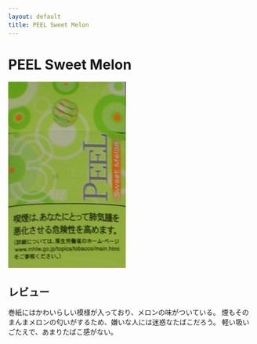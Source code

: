 ```yaml
---
layout: default
title: PEEL Sweet Melon
---
```


# PEEL Sweet Melon

<img src="img/peel_sweet_melon.jpg">

## レビュー

巻紙にはかわいらしい模様が入っており、メロンの味がついている。
煙もそのまんまメロンの匂いがするため、嫌いな人には迷惑なたばこだろう。
軽い吸いごたえで、あまりたばこ感がない。
